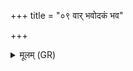 +++
title = "०९ वार् भवोदकं भव"

+++
<details><summary>मूलम् (GR)</summary>

वार् भवोदकं भव-  
-उदकस्योदकं भव ।  
क्षुद्रात् क्षोदीयसी भूत्वा-  
-अथेह्य् अधमं तमः ॥
</details>